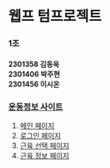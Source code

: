 # 웹프 텀프로젝트
### 1조
#### 2301358 김동욱<br>2301406 박주현<br>2301456 이시온
### [운동정보 사이트](https://health365.netlify.app/)

1. [메인 페이지](index.html)
2. [로그인 페이지](login.html)
3. [근육 선택 페이지](muscle.html)
4. [근육 정보 페이지](광배근.html)
